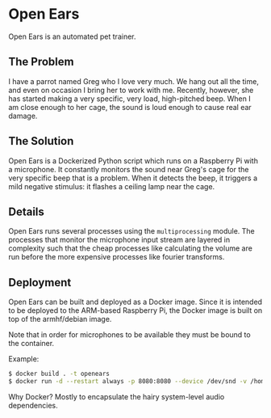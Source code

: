 # Open Ears

Open Ears is an automated pet trainer.

## The Problem

I have a parrot named Greg who I love very much. We hang out all the time, and even on occasion I 
bring her to work with me. Recently, however, she has started making a very specific, very load, 
high-pitched beep. When I am close enough to her cage, the sound is loud enough to cause real ear
damage.

## The Solution

Open Ears is a Dockerized Python script which runs on a Raspberry Pi with a microphone. It 
constantly monitors the sound near Greg's cage for the very specific beep that is a problem. When
it detects the beep, it triggers a mild negative stimulus: it flashes a ceiling lamp near the cage.

## Details

Open Ears runs several processes using the `multiprocessing` module. The processes that monitor the
microphone input stream are layered in complexity such that the cheap processes like calculating 
the volume are run before the more expensive processes like fourier transforms.

## Deployment

Open Ears can be built and deployed as a Docker image. Since it is intended to be deployed to the 
ARM-based Raspberry Pi, the Docker image is built on top of the armhf/debian image.

Note that in order for microphones to be available they must be bound to the container.

Example:
```bash
$ docker build . -t openears
$ docker run -d --restart always -p 8080:8080 --device /dev/snd -v /home/pi/out:/out openears
```

Why Docker? Mostly to encapsulate the hairy system-level audio dependencies.
